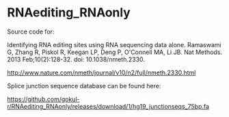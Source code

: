 # RNAediting_RNAonly

Source code for:

Identifying RNA editing sites using RNA sequencing data alone.
Ramaswami G, Zhang R, Piskol R, Keegan LP, Deng P, O'Connell MA, Li JB.
Nat Methods. 2013 Feb;10(2):128-32. doi: 10.1038/nmeth.2330.

http://www.nature.com/nmeth/journal/v10/n2/full/nmeth.2330.html

Splice junction sequence database can be found here:

https://github.com/gokul-r/RNAediting_RNAonly/releases/download/1/hg19_junctionseqs_75bp.fa
